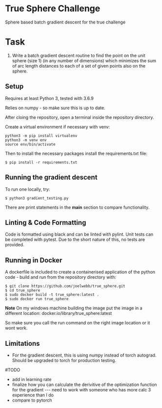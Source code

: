 # True Sphere Challenge
 Sphere based batch gradient descent for the true challenge

# Task
 1) Write a batch gradient descent routine to find the point on the unit sphere (size 1) (in any number of dimensions) which minimizes the sum of arc length distances to each of a set of given points also on the sphere.


## Setup

Requires at least Python 3, tested with 3.6.9

Relies on numpy - so make sure this is up to date. 

After cloing the repository, open a terminal inside the repository directory.

Create a virtual environment if necessary with venv:

```shell
python3 -m pip install virtualenv
python3 -m venv env
source env/bin/activate
```

Then to install the necessary packages install the requirements.txt file:

```shell
$ pip install -r requirements.txt
```

## Running the gradient descent 

To run one locally, try:
```shell
$ python3 gradient_testing.py 
```
There are print statements in the __main__ section to compare functionality. 

## Linting & Code Formatting
Code is formatted using black and can be linted with pylint. Unit tests can be completed with pytest. Due to the short nature of this, no tests are provided.

## Running in Docker

A dockerfile is included to create a containerised application of the python code - build and run from the repository directory with:

```
$ git clone https://github.com/joelwebb/true_sphere.git
$ cd true_sphere
$ sudo docker build -t true_sphere:latest .
$ sudo docker run true_sphere
```

**Note** 
On my windows machine building the image put the image in a different location: docker.io/library/true_sphere:latest

So make sure you call the run command on the right image location or it wont work.



## Limitations

- For the gradient descent, this is using numpy instead of torch autograd. Should be upgraded to torch for production testing. 

#TODO
 - add in learning rate
 - finalize how you can calculate the derivitive of the optimization function for the gradient --- need to work with someone who has more calc 3 experience than I do
 - compare to pytorch

